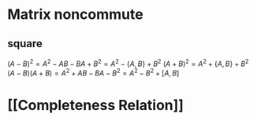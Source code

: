 # Matrix noncommute
## square
$(A-B)^2=A^2-AB-BA+B^2=A^2-\{A,B\}+B^2$
$(A+B)^2=A^2+\{A,B\}+B^2$
$(A-B)(A+B)=A^2+AB-BA-B^2=A^2-B^2+[A,B]$

# [[Completeness Relation]]
